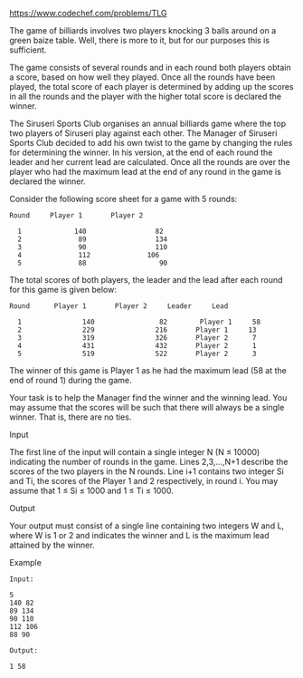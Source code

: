 https://www.codechef.com/problems/TLG

The game of billiards involves two players knocking 3 balls around on a green baize table. Well, there is more to it, but for our purposes this is sufficient.

The game consists of several rounds and in each round both players obtain a score, based on how well they played. Once all the rounds have been played, the total score of each player is determined by adding up the scores in all the rounds and the player with the higher total score is declared the winner.

The Siruseri Sports Club organises an annual billiards game where the top two players of Siruseri play against each other. The Manager of Siruseri Sports Club decided to add his own twist to the game by changing the rules for determining the winner. In his version, at the end of each round the leader and her current lead are calculated. Once all the rounds are over the player who had the maximum lead at the end of any round in the game is declared the winner.

Consider the following score sheet for a game with 5 rounds:

    Round     Player 1       Player 2

      1             140                 82
      2              89                 134 
      3              90                 110 
      4              112              106
      5              88                  90 
The total scores of both players, the leader and the lead after each round for this game is given below:

    Round      Player 1       Player 2     Leader     Lead

      1               140           	 82        Player 1     58
      2               229           	216       Player 1     13
      3               319           	326       Player 2      7
      4               431           	432       Player 2      1
      5               519           	522       Player 2      3
The winner of this game is Player 1 as he had the maximum lead (58 at the end of round 1) during the game.

Your task is to help the Manager find the winner and the winning lead. You may assume that the scores will be such that there will always be a single winner. That is, there are no ties.

Input

The first line of the input will contain a single integer N (N ≤ 10000) indicating the number of rounds in the game. Lines 2,3,...,N+1 describe the scores of the two players in the N rounds. Line i+1 contains two integer Si and Ti, the scores of the Player 1 and 2 respectively, in round i. You may assume that 1 ≤ Si ≤ 1000 and 1 ≤ Ti ≤ 1000.

Output

Your output must consist of a single line containing two integers W and L, where W is 1 or 2 and indicates the winner and L is the maximum lead attained by the winner.

Example
```
Input:

5
140 82
89 134
90 110
112 106
88 90

Output:

1 58
```
